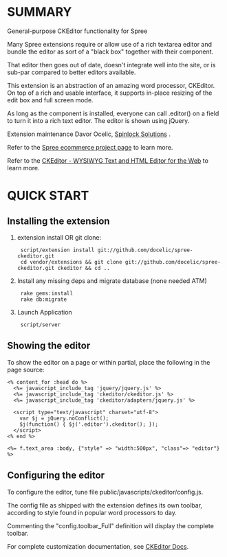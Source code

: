 SUMMARY
=======

General-purpose CKEditor functionality for Spree

Many Spree extensions require or allow use of a rich textarea editor
and bundle the editor as sort of a "black box" together with their
component.

That editor then goes out of date, doesn't integrate well into the site,
or is sub-par compared to better editors available.

This extension is an abstraction of an amazing word processor, CKEditor.
On top of a rich and usable interface, it supports in-place resizing of the
edit box and full screen mode.

As long as the component is
installed, everyone can call .editor() on a field to turn it into a
rich text editor. The editor is shown using jQuery.

Extension maintenance Davor Ocelic, [Spinlock Solutions](http://www.spinlocksolutions.com) .

Refer to the [Spree ecommerce project page](http://spreecommerce.com) 
to learn more.

Refer to the [CKEditor - WYSIWYG Text and HTML Editor for the Web](http://ckeditor.com) 
to learn more.

QUICK START
===========

Installing the extension
---------------

1. extension install OR git clone:

        script/extension install git://github.com/docelic/spree-ckeditor.git
        cd vendor/extensions && git clone git://github.com/docelic/spree-ckeditor.git ckeditor && cd ..

2. Install any missing deps and migrate database (none needed ATM)

        rake gems:install
        rake db:migrate

3. Launch Application

        script/server

Showing the editor
---------------

To show the editor on a page or within partial, place the following in
the page source:

    <% content_for :head do %>
      <%= javascript_include_tag 'jquery/jquery.js' %>
      <%= javascript_include_tag 'ckeditor/ckeditor.js' %>
      <%= javascript_include_tag 'ckeditor/adapters/jquery.js' %>
    
      <script type="text/javascript" charset="utf-8">
        var $j = jQuery.noConflict();
        $j(function() { $j('.editor').ckeditor(); });
      </script>
    <% end %>
    
    <%= f.text_area :body, {"style" => "width:500px", "class"=> "editor"} %>

Configuring the editor
---------------

To configure the editor, tune file public/javascripts/ckeditor/config.js.

The config file as shipped with the extension defines its own toolbar,
according to style found in popular word processors to day.

Commenting the "config.toolbar_Full" definition will display the complete
toolbar.

For complete customization documentation, see [CKEditor Docs](http://docs.cksource.com/).
